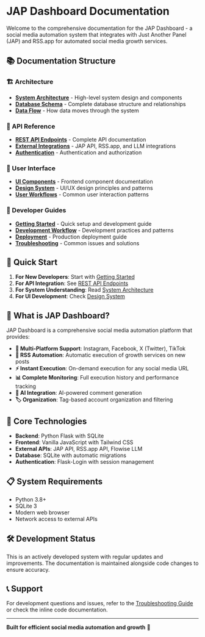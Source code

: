 # JAP Dashboard Documentation

Welcome to the comprehensive documentation for the JAP Dashboard - a social media automation system that integrates with Just Another Panel (JAP) and RSS.app for automated social media growth services.

## 📚 Documentation Structure

### 🏗️ Architecture
- **[System Architecture](architecture/system-overview.md)** - High-level system design and components
- **[Database Schema](database-schema.md)** - Complete database structure and relationships
- **[Data Flow](architecture/data-flow.md)** - How data moves through the system

### 🔌 API Reference
- **[REST API Endpoints](api/endpoints.md)** - Complete API documentation
- **[External Integrations](api/external-apis.md)** - JAP API, RSS.app, and LLM integrations
- **[Authentication](api/authentication.md)** - Authentication and authorization

### 🎨 User Interface
- **[UI Components](ui/components.md)** - Frontend component documentation
- **[Design System](ui/design-guide.md)** - UI/UX design principles and patterns
- **[User Workflows](ui/user-workflows.md)** - Common user interaction patterns

### 📖 Developer Guides
- **[Getting Started](guides/getting-started.md)** - Quick setup and development guide
- **[Development Workflow](guides/development.md)** - Development practices and patterns
- **[Deployment](guides/deployment.md)** - Production deployment guide
- **[Troubleshooting](guides/troubleshooting.md)** - Common issues and solutions

## 🚀 Quick Start

1. **For New Developers**: Start with [Getting Started](guides/getting-started.md)
2. **For API Integration**: See [REST API Endpoints](api/endpoints.md)  
3. **For System Understanding**: Read [System Architecture](architecture/system-overview.md)
4. **For UI Development**: Check [Design System](ui/design-guide.md)

## 🎯 What is JAP Dashboard?

JAP Dashboard is a comprehensive social media automation platform that provides:

- **📱 Multi-Platform Support**: Instagram, Facebook, X (Twitter), TikTok
- **🤖 RSS Automation**: Automatic execution of growth services on new posts
- **⚡ Instant Execution**: On-demand execution for any social media URL
- **📊 Complete Monitoring**: Full execution history and performance tracking
- **🧠 AI Integration**: AI-powered comment generation
- **🏷️ Organization**: Tag-based account organization and filtering

## 🔧 Core Technologies

- **Backend**: Python Flask with SQLite
- **Frontend**: Vanilla JavaScript with Tailwind CSS
- **External APIs**: JAP API, RSS.app API, Flowise LLM
- **Database**: SQLite with automatic migrations
- **Authentication**: Flask-Login with session management

## 📋 System Requirements

- Python 3.8+
- SQLite 3
- Modern web browser
- Network access to external APIs

## 🛠️ Development Status

This is an actively developed system with regular updates and improvements. The documentation is maintained alongside code changes to ensure accuracy.

## 📞 Support

For development questions and issues, refer to the [Troubleshooting Guide](guides/troubleshooting.md) or check the inline code documentation.

---

**Built for efficient social media automation and growth** 🚀